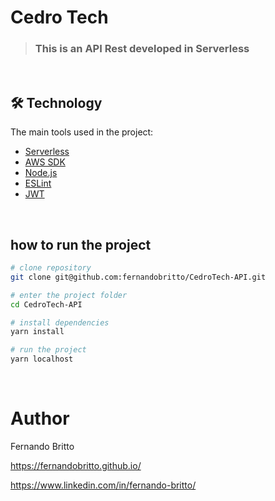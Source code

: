 # Cedro Tech

> ### This is an API Rest developed in Serverless

&nbsp;&nbsp;&nbsp;

## 🛠 Technology

The main tools used in the project:

- [Serverless][serverless]
- [AWS SDK][aws-sdk]
- [Node.js][nodejs]
- [ESLint][eslint]
- [JWT][jsonwebtoken]

[serverless]: https://www.serverless.com/
[aws-sdk]: https://aws.amazon.com/sdk-for-javascript/
[nodejs]: https://nodejs.org/
[eslint]: https://eslint.org/
[jsonwebtoken]: https://jwt.io/
[license]: https://opensource.org/licenses/MIT

&nbsp;&nbsp;

## how to run the project

```bash
# clone repository
git clone git@github.com:fernandobritto/CedroTech-API.git

# enter the project folder
cd CedroTech-API

# install dependencies
yarn install

# run the project
yarn localhost
```

&nbsp;&nbsp;&nbsp;

# Author

Fernando Britto

https://fernandobritto.github.io/

https://www.linkedin.com/in/fernando-britto/
